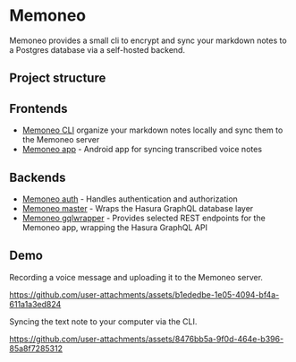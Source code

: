 # Memoneo
Memoneo provides a small cli to encrypt and sync your markdown notes to a Postgres database via a self-hosted backend.

## Project structure
## Frontends
- [Memoneo CLI](./cli/README.md) organize your markdown notes locally and sync them to the Memoneo server
- [Memoneo app](./app/README.md) - Android app for syncing transcribed voice notes

## Backends
- [Memoneo auth](./auth/README.md) - Handles authentication and authorization
- [Memoneo master](./master/README.md) - Wraps the Hasura GraphQL database layer
- [Memoneo gqlwrapper](./gqlwrapper/README.md) - Provides selected REST endpoints for the Memoneo app, wrapping the Hasura GraphQL API

## Demo
Recording a voice message and uploading it to the Memoneo server.

https://github.com/user-attachments/assets/b1ededbe-1e05-4094-bf4a-611a1a3ed824

Syncing the text note to your computer via the CLI.

https://github.com/user-attachments/assets/8476bb5a-9f0d-464e-b396-85a8f7285312

